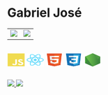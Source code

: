 <h1>Gabriel José </h1>
<table>
  <tr>
    <td>
      <img src="https://github-readme-stats.vercel.app/api?username=GabrielJose123&show_icons=true&theme=dark" />
    </td>
    <td>
      <img src="https://github-readme-stats.vercel.app/api/top-langs/?username=GabrielJose123&layout=compact&theme=dark" />
    </td>
  </tr>
</table>

<div style="display: inline_block"><br>
  <img align="center" alt="Gabriel-Js" height="30" width="40" src="https://raw.githubusercontent.com/devicons/devicon/master/icons/javascript/javascript-plain.svg">
  <img align="center" alt="Gabriel-React" height="30" width="40" src="https://raw.githubusercontent.com/devicons/devicon/master/icons/react/react-original.svg">
  <img align="center" alt="Gabrie-HTML" height="30" width="40" src="https://raw.githubusercontent.com/devicons/devicon/master/icons/html5/html5-original.svg">
  <img align="center" alt="Gabriel-CSS" height="30" width="40" src="https://raw.githubusercontent.com/devicons/devicon/master/icons/css3/css3-original.svg">
  <img align="center" alt="node-js" height="30" width="40" src="https://raw.githubusercontent.com/devicons/devicon/master/icons/nodejs/nodejs-original.svg">



</div>



  ##
 
<div> 
  <a href="mailto:gabrieljoseroberto@hotmail.com">
  <img src="https://img.shields.io/badge/Outlook-%23333?style=for-the-badge&logo=microsoft-outlook&logoColor=white" target="_blank">
</a>
  <a href="https://www.linkedin.com/in/gabriel-josé-roberto" target="_blank">
  <img src="https://img.shields.io/badge/-LinkedIn-%230077B5?style=for-the-badge&logo=linkedin&logoColor=white">
</a>

  
</div>
